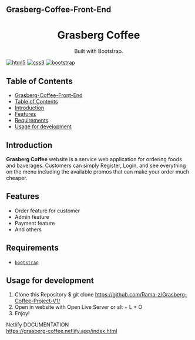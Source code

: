 ## Grasberg-Coffee-Front-End

<h1 align="center">Grasberg Coffee</h1>
<p align="center">
  Built with Bootstrap.
</p>

[![html5](https://img.shields.io/badge/HTML5-E34F26?style=for-the-badge&logo=html5&logoColor=white)]()
[![css3](https://img.shields.io/badge/CSS3-1572B6?style=for-the-badge&logo=css3&logoColor=white)]()
[![bootstrap](https://img.shields.io/badge/Bootstrap-563D7C?style=for-the-badge&logo=bootstrap&logoColor=white)]()

## Table of Contents

  - [Grasberg-Coffee-Front-End](#grasberg-coffee-front-end)
  - [Table of Contents](#table-of-contents)
  - [Introduction](#introduction)
  - [Features](#features)
  - [Requirements](#requirements)
  - [Usage for development](#usage-for-development)

## Introduction

<b>Grasberg Coffee</b> website is a service web application for ordering foods and baverages. Customers can simply Register, Login, and see everything on the menu including
the available promos that can make your order much cheaper.

## Features

- Order feature for customer
- Admin feature
- Payment feature
- And others

## Requirements

- [`bootstrap`](https://getbootstrap.com/)

## Usage for development

1. Clone this Repository
   $ git clone https://github.com/Rama-z/Grasberg-Coffee-Project-V1/
2. Open in website with Open Live Server or alt + L + O
3. Enjoy!

Netlify DOCUMENTATION\
https://grasberg-coffee.netlify.app/index.html
